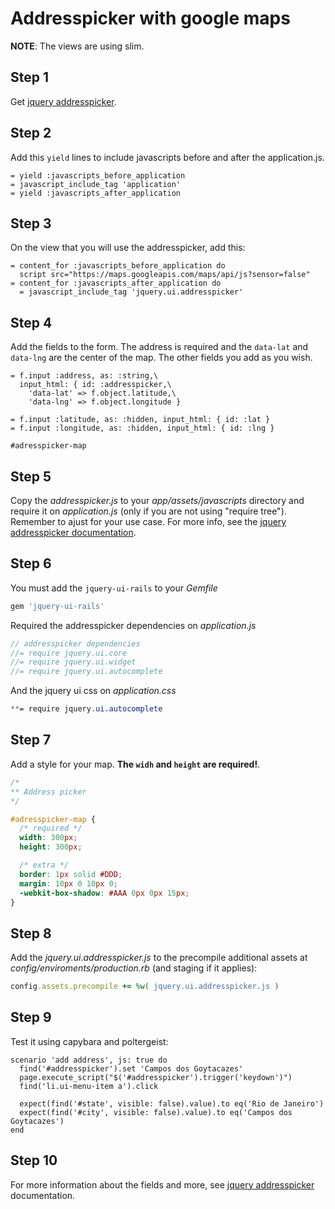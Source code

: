 # Addresspicker with google maps

**NOTE**: The views are using slim.

## Step 1

Get [jquery addresspicker](https://github.com/sgruhier/jquery-addresspicker).

## Step 2

Add this `yield` lines to include javascripts before and after the application.js.

```
= yield :javascripts_before_application
= javascript_include_tag 'application'
= yield :javascripts_after_application
```

## Step 3

On the view that you will use the addresspicker, add this:

```
= content_for :javascripts_before_application do
  script src="https://maps.googleapis.com/maps/api/js?sensor=false"
= content_for :javascripts_after_application do
  = javascript_include_tag 'jquery.ui.addresspicker'
```

## Step 4

Add the fields to the form. The address is required and the `data-lat` and `data-lng` are the center of the map. The other fields you add as you wish.

```
= f.input :address, as: :string,\
  input_html: { id: :addresspicker,\
    'data-lat' => f.object.latitude,\
    'data-lng' => f.object.longitude }

= f.input :latitude, as: :hidden, input_html: { id: :lat }
= f.input :longitude, as: :hidden, input_html: { id: :lng }

#adresspicker-map
```

## Step 5

Copy the *addresspicker.js* to your *app/assets/javascripts* directory and require it on *application.js* (only if you are not using "require tree"). Remember to ajust for your use case. For more info, see the [jquery addresspicker documentation](https://github.com/sgruhier/jquery-addresspicker).


## Step 6

You must add the `jquery-ui-rails` to your *Gemfile*

``` ruby
gem 'jquery-ui-rails'
```

Required the addresspicker dependencies on *application.js*

``` javascript
// addresspicker dependencies
//= require jquery.ui.core
//= require jquery.ui.widget
//= require jquery.ui.autocomplete
```

And the jquery ui css on *application.css*

``` css
**= require jquery.ui.autocomplete
```

## Step 7

Add a style for your map. **The `widh` and `height` are required!**.

``` css
/*
** Address picker
*/

#adresspicker-map {
  /* required */
  width: 300px;
  height: 300px;

  /* extra */
  border: 1px solid #DDD;
  margin: 10px 0 10px 0;
  -webkit-box-shadow: #AAA 0px 0px 15px;
}
```


## Step 8

Add the *jquery.ui.addresspicker.js* to the precompile additional assets at *config/enviroments/production.rb* (and staging if it applies):

``` ruby
config.assets.precompile += %w( jquery.ui.addresspicker.js )
```


## Step 9

Test it using capybara and poltergeist:

```
scenario 'add address', js: true do
  find('#addresspicker').set 'Campos dos Goytacazes'
  page.execute_script("$('#addresspicker').trigger('keydown')")
  find('li.ui-menu-item a').click

  expect(find('#state', visible: false).value).to eq('Rio de Janeiro')
  expect(find('#city', visible: false).value).to eq('Campos dos Goytacazes')
end
```

## Step 10

For more information about the fields and more, see [jquery addresspicker](https://github.com/sgruhier/jquery-addresspicker) documentation.